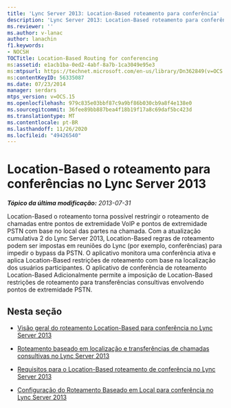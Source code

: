 ```yaml
---
title: 'Lync Server 2013: Location-Based roteamento para conferência'
description: 'Lync Server 2013: Location-Based roteamento para conferência.'
ms.reviewer: ''
ms.author: v-lanac
author: lanachin
f1.keywords:
- NOCSH
TOCTitle: Location-Based Routing for conferencing
ms:assetid: e1acb1ba-0ed2-4abf-8a7b-1ca3049e95e3
ms:mtpsurl: https://technet.microsoft.com/en-us/library/Dn362849(v=OCS.15)
ms:contentKeyID: 56335087
ms.date: 07/23/2014
manager: serdars
mtps_version: v=OCS.15
ms.openlocfilehash: 979c835e03bbf87c9a9bf86b030cb9a8f4e138e0
ms.sourcegitcommit: 36fee89bb887bea4f18b19f17a8c69daf5bc423d
ms.translationtype: MT
ms.contentlocale: pt-BR
ms.lasthandoff: 11/26/2020
ms.locfileid: "49426540"
---
```

# <a name="location-based-routing-for-conferencing-in-lync-server-2013"></a>Location-Based o roteamento para conferências no Lync Server 2013

<div data-xmlns="http://www.w3.org/1999/xhtml">

<div class="topic" data-xmlns="http://www.w3.org/1999/xhtml" data-msxsl="urn:schemas-microsoft-com:xslt" data-cs="https://msdn.microsoft.com/">

<div data-asp="https://msdn2.microsoft.com/asp">



</div>

<div id="mainSection">

<div id="mainBody">

<span> </span>

_**Tópico da última modificação:** 2013-07-31_

Location-Based o roteamento torna possível restringir o roteamento de chamadas entre pontos de extremidade VoIP e pontos de extremidade PSTN com base no local das partes na chamada. Com a atualização cumulativa 2 do Lync Server 2013, Location-Based regras de roteamento podem ser impostas em reuniões do Lync (por exemplo, conferências) para impedir o bypass da PSTN. O aplicativo monitora uma conferência ativa e aplica Location-Based restrições de roteamento com base na localização dos usuários participantes. O aplicativo de conferência de roteamento Location-Based Adicionalmente permite a imposição de Location-Based restrições de roteamento para transferências consultivas envolvendo pontos de extremidade PSTN.

<div>

## <a name="in-this-section"></a>Nesta seção

  - [Visão geral do roteamento Location-Based para conferência no Lync Server 2013](lync-server-2013-overview-of-location-based-routing-for-conferencing.md)

  - [Roteamento baseado em localização e transferências de chamadas consultivas no Lync Server 2013](lync-server-2013-location-based-routing-and-consultative-call-transfers.md)

  - [Requisitos para o Location-Based roteamento de conferência no Lync Server 2013](lync-server-2013-requirements-for-location-based-routing-for-conferencing.md)

  - [Configuração do Roteamento Baseado em Local para conferência no Lync Server 2013](lync-server-2013-configuration-of-location-based-routing-for-conferencing.md)

</div>

</div>

<span> </span>

</div>

</div>

</div>

